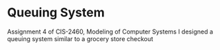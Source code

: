 # Queuing System
Assignment 4 of CIS-2460, Modeling of Computer Systems I designed a queuing system similar to a grocery store checkout
